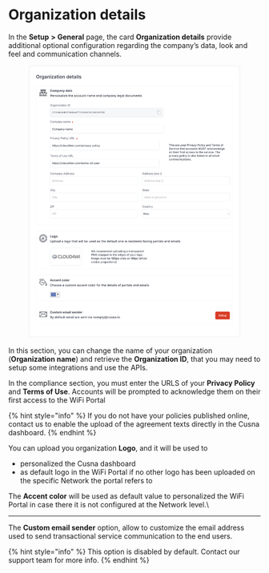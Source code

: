 # Organization details

In the **Setup** **> General** page, the card **Organization details** provide additional optional configuration regarding the company’s  data, look and feel and communication channels.

<figure><img src="../../.gitbook/assets/image (289).png" alt=""><figcaption></figcaption></figure>



In this section, you can change the name of your organization (**Organization name**) and retrieve the **Organization ID**, that you may need to setup some integrations and use the APIs.

In the compliance section, you must enter the URLS of your **Privacy Policy** and **Terms of Use**. Accounts will be prompted to acknowledge them on their first access to the WiFi Portal

{% hint style="info" %}
If you do not have your policies published online, contact us to enable the upload of the agreement texts directly in the Cusna dashboard.&#x20;
{% endhint %}

You can upload you organization **Logo**, and it will be used to&#x20;

* personalized the Cusna dashboard
* as default logo in the WiFi Portal if no other logo has been uploaded on the specific Network the portal refers to

The **Accent color** will be used as default value to personalized the WiFi Portal in case there it is not configured at the Network level.\




***

The **Custom email sender** option, allow to customize the email address used to send transactional service communication to the end users.

{% hint style="info" %}
This option is disabled by default. Contact our support team for more info.
{% endhint %}
